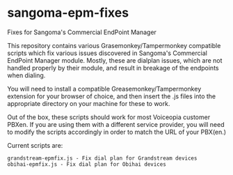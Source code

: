 # sangoma-epm-fixes
Fixes for Sangoma's Commercial EndPoint Manager

This repository contains various Grasemonkey/Tampermonkey compatible
scripts which fix various issues discovered in Sangoma's Commercial
EndPoint Manager module. Mostly, these are dialplan issues, which are
not handled properly by their module, and result in breakage of the
endpoints when dialing.

You will need to install a compatible Greasemonkey/Tampermonkey
extension for your browser of choice, and then insert the .js files
into the appropriate directory on your machine for these to work.

Out of the box, these scripts should work for most Voiceopia customer
PBXen. If you are using them with a different service provider, you
will need to modify the scripts accordingly in order to match the URL
of your PBX(en.)

Current scripts are:

    grandstream-epmfix.js - Fix dial plan for Grandstream devices
    obihai-epmfix.js - Fix dial plan for Obihai devices

